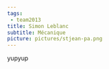 ```yaml
---
tags:
 - team2013
title: Simon Leblanc
subtitle: Mécanique
picture: pictures/stjean-pa.png
---
```


yupyup
